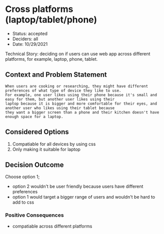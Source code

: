 # Cross platforms (laptop/tablet/phone)

* Status: accepted 
* Deciders: all
* Date: 10/29/2021

Technical Story: deciding on if users can use web app across different platforms, for example, laptop, phone, tablet.

## Context and Problem Statement
    When users are cooking or researching, they might have different preferences of what type of device they like to use.
    For example, one user likes using their phone because it's small and easy for them, but another user likes using their 
    laptop because it is bigger and more comfortable for their eyes, and another user who likes using their tablet because 
    they want a bigger screen than a phone and their kitchen doesn't have enough space for a laptop.
    
## Considered Options
1. Compatiable for all devices by using css
2. Only making it suitable for laptop

## Decision Outcome
Choose option 1; 
- option 2 wouldn't be user friendly because users have different preferences
- option 1 would target a bigger range of users and wouldn't be hard to add to css

### Positive Consequences <!-- optional -->
- compatiable across different platforms
